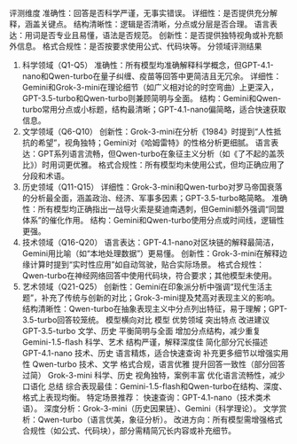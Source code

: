 评测维度
准确性：回答是否科学严谨，无事实错误。
详细性：是否提供充分解释，涵盖关键点。
结构清晰性：逻辑是否清晰，分点或分层是否合理。
语言表达：用词是否专业且易懂，语法是否规范。
创新性：是否提供独特视角或补充额外信息。
格式合规性：是否按要求使用公式、代码块等。
分领域评测结果
1. 科学领域（Q1-Q5）
准确性：所有模型均准确解释科学概念，但GPT-4.1-nano和Qwen-turbo在量子纠缠、疫苗等回答中更简洁且无冗余。
详细性：Gemini和Grok-3-mini在理论细节（如广义相对论的时空弯曲）上更深入，GPT-3.5-turbo和Qwen-turbo则兼顾简明与全面。
结构：Gemini和Qwen-turbo常用分点或小标题，结构最清晰；GPT-4.1-nano偏简略，适合快速获取信息。
2. 文学领域（Q6-Q10）
创新性：Grok-3-mini在分析《1984》时提到“人性抵抗的希望”，视角独特；Gemini对《哈姆雷特》的性格分析更细腻。
语言表达：GPT系列语言流畅，但Qwen-turbo在象征主义分析（如《了不起的盖茨比》）时用词更优雅。
格式合规性：所有模型均未使用公式，但均正确应用了分段和术语。
3. 历史领域（Q11-Q15）
详细性：Grok-3-mini和Qwen-turbo对罗马帝国衰落的分析最全面，涵盖政治、经济、军事多因素；GPT-3.5-turbo略简略。
准确性：所有模型均正确指出一战导火索是斐迪南遇刺，但Gemini额外强调“同盟体系”的催化作用。
结构：Gemini和Qwen-turbo使用分点或时间线，逻辑性更强。
4. 技术领域（Q16-Q20）
语言表达：GPT-4.1-nano对区块链的解释最简洁，Gemini用比喻（如“本地处理数据”）更易懂。
创新性：Grok-3-mini在解释边缘计算时提到“实时性应用”如自动驾驶，贴合实际场景。
格式合规性：Qwen-turbo在神经网络回答中使用代码块，符合要求；其他模型未使用。
5. 艺术领域（Q21-Q25）
创新性：Gemini在印象派分析中强调“现代生活主题”，补充了传统与创新的对比；Grok-3-mini提及梵高对表现主义的影响。
结构清晰性：Qwen-turbo在抽象表现主义中分点列出特征，易于理解；GPT-3.5-turbo回答较笼统。
模型横向对比
模型	优势领域	突出特点	改进建议
GPT-3.5-turbo	文学、历史	平衡简明与全面	增加分点结构，减少重复
Gemini-1.5-flash	科学、艺术	结构严谨，解释深度佳	简化部分冗长描述
GPT-4.1-nano	技术、历史	语言精炼，适合快速查询	补充更多细节以增强实用性
Qwen-turbo	技术、文学	格式合规，语言优雅	提升回答一致性（部分回答过简）
Grok-3-mini	科学、历史	视角独特，案例丰富	优化语言流畅性，减少口语化
总结
综合表现最佳：Gemini-1.5-flash和Qwen-turbo在结构、深度、格式上表现均衡。
特定场景推荐：
快速查询：GPT-4.1-nano（技术类术语）。
深度分析：Grok-3-mini（历史因果链）、Gemini（科学理论）。
文学赏析：Qwen-turbo（语言优美，象征分析）。
改进方向：所有模型需增强格式合规性（如公式、代码块），部分需精简冗长内容或补充细节。